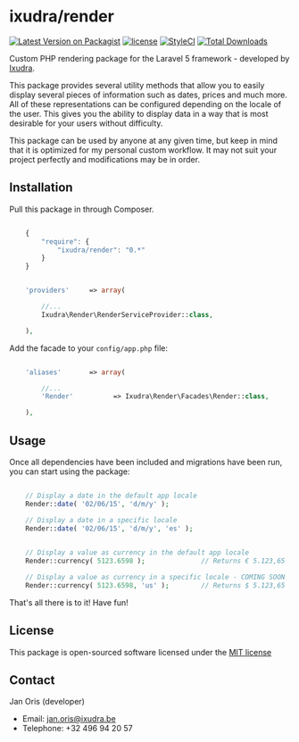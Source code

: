 ixudra/render
=====================

[![Latest Version on Packagist](https://img.shields.io/packagist/v/ixudra/render.svg?style=flat-square)](https://packagist.org/packages/ixudra/render)
[![license](https://img.shields.io/github/license/ixudra/render.svg)]()
[![StyleCI](https://styleci.io/repos/46180835/shield)](https://styleci.io/repos/46180835)
[![Total Downloads](https://img.shields.io/packagist/dt/ixudra/render.svg?style=flat-square)](https://packagist.org/packages/ixudra/render)

Custom PHP rendering package for the Laravel 5 framework - developed by [Ixudra](http://ixudra.be).

This package provides several utility methods that allow you to easily display several pieces of information such as dates, prices and much more. All of these representations can be configured depending on the locale of the user. This gives you the ability to display data in a way that is most desirable for your users without difficulty.

This package can be used by anyone at any given time, but keep in mind that it is optimized for my personal custom workflow. It may not suit your project perfectly and modifications may be in order.



## Installation

Pull this package in through Composer.

```js

    {
        "require": {
            "ixudra/render": "0.*"
        }
    }

```

```php

    'providers'     => array(

        //...
        Ixudra\Render\RenderServiceProvider::class,

    ),

```

Add the facade to your `config/app.php` file:

```php

    'aliases'       => array(

        //...
        'Render'          => Ixudra\Render\Facades\Render::class,

    ),

```



## Usage

Once all dependencies have been included and migrations have been run, you can start using the package:

```php

    // Display a date in the default app locale 
    Render::date( '02/06/15', 'd/m/y' );

    // Display a date in a specific locale 
    Render::date( '02/06/15', 'd/m/y', 'es' );

    
    // Display a value as currency in the default app locale 
    Render::currency( 5123.6598 );              // Returns € 5.123,65

    // Display a value as currency in a specific locale - COMING SOON
    Render::currency( 5123.6598, 'us' );        // Returns $ 5.123,65


```



That's all there is to it! Have fun!




## License

This package is open-sourced software licensed under the [MIT license](http://opensource.org/licenses/MIT)




## Contact

Jan Oris (developer)

- Email: jan.oris@ixudra.be
- Telephone: +32 496 94 20 57

